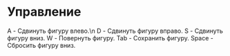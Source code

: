 # Управление
A - Сдвинуть фигуру влево.\n
D - Сдвинуть фигуру вправо.
S - Сдвинуть фигуру вниз.
W - Повернуть фигуру.
Tab - Сохранить фигуру.
Space - Сбросить фигуру вниз.

